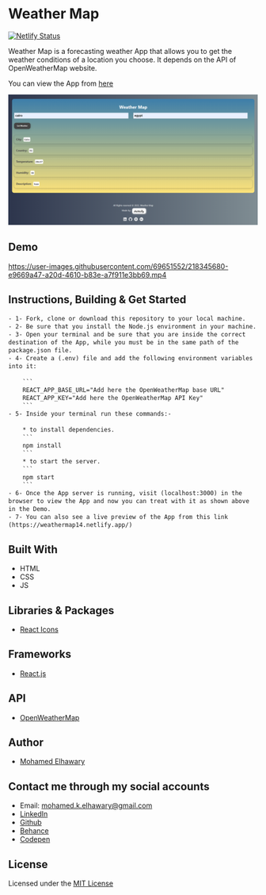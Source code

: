 # Weather Map

[![Netlify Status](https://api.netlify.com/api/v1/badges/70140481-05d6-4342-9ec5-4f2030c634c5/deploy-status)](https://app.netlify.com/sites/weathermap14/deploys)

Weather Map is a forecasting weather App that allows you to get the weather conditions of a location you choose. It depends on the API of OpenWeatherMap website.

You can view the App from [here](https://weathermap14.netlify.app/)

![Screenshot](preview.png) 

## Demo

https://user-images.githubusercontent.com/69651552/218345680-e9669a47-a20d-4610-b83e-a7f911e3bb69.mp4

## Instructions, Building & Get Started 

    - 1- Fork, clone or download this repository to your local machine.
    - 2- Be sure that you install the Node.js environment in your machine.
    - 3- Open your terminal and be sure that you are inside the correct destination of the App, while you must be in the same path of the package.json file.
    - 4- Create a (.env) file and add the following environment variables into it:

        ```
        REACT_APP_BASE_URL="Add here the OpenWeatherMap base URL"
        REACT_APP_KEY="Add here the OpenWeatherMap API Key"
        ```
    - 5- Inside your terminal run these commands:-
    
        * to install dependencies.
        ```
        npm install
        ```
        * to start the server.
        ```
        npm start
        ```
    - 6- Once the App server is running, visit (localhost:3000) in the browser to view the App and now you can treat with it as shown above in the Demo.
    - 7- You can also see a live preview of the App from this link (https://weathermap14.netlify.app/)

## Built With

* HTML
* CSS
* JS

## Libraries & Packages

* [React Icons](https://react-icons.github.io/react-icons/)

## Frameworks 

* [React.js](https://reactjs.org/)  

## API

* [OpenWeatherMap](https://www.OpenWeatherMap.com)  

## Author

* [Mohamed Elhawary](https://www.linkedin.com/in/mohamed-elhawary14/) 

## Contact me through my social accounts

* Email: mohamed.k.elhawary@gmail.com
* [LinkedIn](https://www.linkedin.com/in/mohamed-elhawary14/)
* [Github](https://github.com/Mohamed-Elhawary)  
* [Behance](https://www.behance.net/mohamed-elhawary14)
* [Codepen](https://codepen.io/Mohamed-ElHawary) 

## License

Licensed under the [MIT License](LICENSE)
